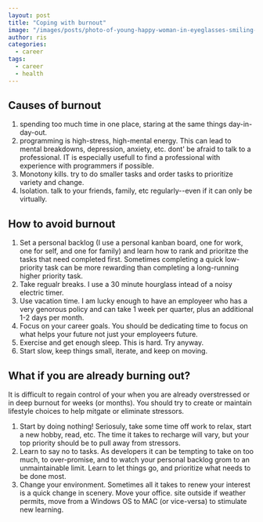 ```yaml
---
layout: post
title: "Coping with burnout"
image: "/images/posts/photo-of-young-happy-woman-in-eyeglasses-smiling-a-FB4DWY5"
author: ris
categories:
  - career
tags:
  - career
  - health
---
```


## Causes of burnout

1. spending too much time in one place, staring at the same things day-in-day-out.
1. programming is high-stress, high-mental energy.  This can lead to mental breakdowns, depression, anxiety, etc.  dont' be afraid to talk to a professional.  IT is especially usefull to find a professional with experience with programmers if possible.
1. Monotony kills.  try to do smaller tasks and order tasks to prioritize variety and change.
1. Isolation. talk to your friends, family, etc regularly--even if it can only be virtually.

## How to avoid burnout

1. Set a personal backlog (I use a personal kanban board, one for work, one for self, and one for family) and learn how to rank and prioritze the tasks that need completed first. Sometimes completing a quick low-priority task can be more rewarding than completing a long-running higher priority task.
1. Take regualr breaks.  I use a 30 minute hourglass intead of a noisy electric timer.
1. Use vacation time.  I am lucky enough to have an employeer who has a very genorous policy and can take 1 week per quarter, plus an additional 1-2 days per month.
1. Focus on your career goals.  You should be dedicating time to focus on what helps your future not just your employeers future.
1. Exercise and get enough sleep.  This is hard.  Try anyway.
1. Start slow, keep things small, iterate, and keep on moving.

## What if you are already burning out?

It is difficult to regain control of your when you are already overstressed or in deep burnout for weeks (or months).
You should try to create or maintain lifestyle choices to help mitgate or eliminate stressors.

1. Start by doing nothing!  Seriosuly,  take some time off work to relax, start a new hobby, read, etc. The time it takes to recharge will vary, but your top priority should be to pull away from stressors.
1. Learn to say no to tasks.  As developers it can be tempting to take on too much, to over-promise, and to watch your personal backlog grom to an unmaintainable limit.  Learn to let things go, and  prioritize what needs to be done most.
1. Change your environment.  Sometimes all it takes to renew your interest is a quick change in scenery.  Move your office.  site outside if weather permits, move from a Windows OS to MAC (or vice-versa) to stimulate new learning.